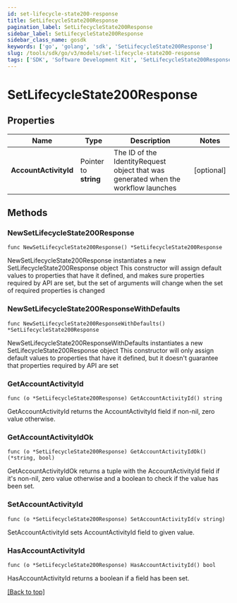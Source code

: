 ```yaml
---
id: set-lifecycle-state200-response
title: SetLifecycleState200Response
pagination_label: SetLifecycleState200Response
sidebar_label: SetLifecycleState200Response
sidebar_class_name: gosdk
keywords: ['go', 'golang', 'sdk', 'SetLifecycleState200Response'] 
slug: /tools/sdk/go/v3/models/set-lifecycle-state200-response
tags: ['SDK', 'Software Development Kit', 'SetLifecycleState200Response']
---
```


# SetLifecycleState200Response

## Properties

Name | Type | Description | Notes
------------ | ------------- | ------------- | -------------
**AccountActivityId** | Pointer to **string** | The ID of the IdentityRequest object that was generated when the workflow launches | [optional] 

## Methods

### NewSetLifecycleState200Response

`func NewSetLifecycleState200Response() *SetLifecycleState200Response`

NewSetLifecycleState200Response instantiates a new SetLifecycleState200Response object
This constructor will assign default values to properties that have it defined,
and makes sure properties required by API are set, but the set of arguments
will change when the set of required properties is changed

### NewSetLifecycleState200ResponseWithDefaults

`func NewSetLifecycleState200ResponseWithDefaults() *SetLifecycleState200Response`

NewSetLifecycleState200ResponseWithDefaults instantiates a new SetLifecycleState200Response object
This constructor will only assign default values to properties that have it defined,
but it doesn't guarantee that properties required by API are set

### GetAccountActivityId

`func (o *SetLifecycleState200Response) GetAccountActivityId() string`

GetAccountActivityId returns the AccountActivityId field if non-nil, zero value otherwise.

### GetAccountActivityIdOk

`func (o *SetLifecycleState200Response) GetAccountActivityIdOk() (*string, bool)`

GetAccountActivityIdOk returns a tuple with the AccountActivityId field if it's non-nil, zero value otherwise
and a boolean to check if the value has been set.

### SetAccountActivityId

`func (o *SetLifecycleState200Response) SetAccountActivityId(v string)`

SetAccountActivityId sets AccountActivityId field to given value.

### HasAccountActivityId

`func (o *SetLifecycleState200Response) HasAccountActivityId() bool`

HasAccountActivityId returns a boolean if a field has been set.


[[Back to top]](#) 


